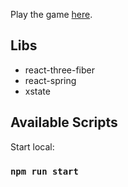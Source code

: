 Play the game [here](https://onehundred.now.sh/).

## Libs

- react-three-fiber
- react-spring
- xstate

## Available Scripts

Start local:

### `npm run start`
